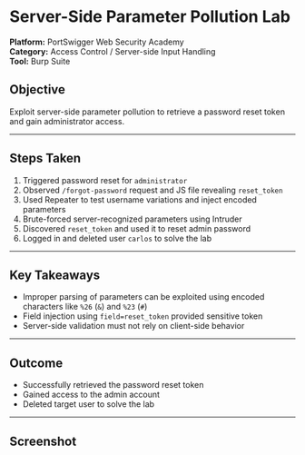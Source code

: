 # Server-Side Parameter Pollution Lab

**Platform:** PortSwigger Web Security Academy  
**Category:** Access Control / Server-side Input Handling  
**Tool:** Burp Suite

## Objective

Exploit server-side parameter pollution to retrieve a password reset token and gain administrator access.

---

## Steps Taken

1. Triggered password reset for `administrator`
2. Observed `/forgot-password` request and JS file revealing `reset_token`
3. Used Repeater to test username variations and inject encoded parameters
4. Brute-forced server-recognized parameters using Intruder
5. Discovered `reset_token` and used it to reset admin password
6. Logged in and deleted user `carlos` to solve the lab

---

## Key Takeaways

- Improper parsing of parameters can be exploited using encoded characters like `%26` (`&`) and `%23` (`#`)
- Field injection using `field=reset_token` provided sensitive token
- Server-side validation must not rely on client-side behavior

---

## Outcome

- Successfully retrieved the password reset token
- Gained access to the admin account
- Deleted target user to solve the lab

---

## Screenshot
